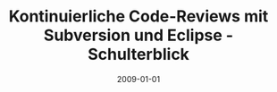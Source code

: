 ---
abstract: ''
authors:
- Mario Bernhart
- Christoph Mayerhofer
- Thomas Grechenig
date: '2009-01-01'
featured: false
links:
- name: Publik
  url: https://publik.tuwien.ac.at/showentry.php?ID=183783&lang=2
publication_types:
- '2'
publishDate: '2009-01-01'
specifics: null
title: Kontinuierliche Code-Reviews mit Subversion und Eclipse - Schulterblick
url_pdf: ''
---